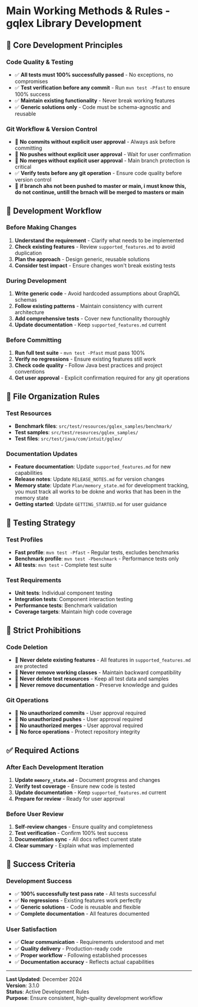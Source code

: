 # Main Working Methods & Rules - gqlex Library Development

## 🎯 Core Development Principles

### **Code Quality & Testing**
- ✅ **All tests must 100% successfully passed** - No exceptions, no compromises
- ✅ **Test verification before any commit** - Run `mvn test -Pfast` to ensure 100% success
- ✅ **Maintain existing functionality** - Never break working features
- ✅ **Generic solutions only** - Code must be schema-agnostic and reusable

### **Git Workflow & Version Control**
- 🚫 **No commits without explicit user approval** - Always ask before committing
- 🚫 **No pushes without explicit user approval** - Wait for user confirmation
- 🚫 **No merges without explicit user approval** - Main branch protection is critical
- ✅ **Verify tests before any git operation** - Ensure code quality before version control
- 🚫 **if branch ahs not been pushed to master or main, i must know this, do not continue, untill the brnach will be merged to masters or main**

## 🔧 Development Workflow

### **Before Making Changes**
1. **Understand the requirement** - Clarify what needs to be implemented
2. **Check existing features** - Review `supported_features.md` to avoid duplication
3. **Plan the approach** - Design generic, reusable solutions
4. **Consider test impact** - Ensure changes won't break existing tests

### **During Development**
1. **Write generic code** - Avoid hardcoded assumptions about GraphQL schemas
2. **Follow existing patterns** - Maintain consistency with current architecture
3. **Add comprehensive tests** - Cover new functionality thoroughly
4. **Update documentation** - Keep `supported_features.md` current

### **Before Committing**
1. **Run full test suite** - `mvn test -Pfast` must pass 100%
2. **Verify no regressions** - Ensure existing features still work
3. **Check code quality** - Follow Java best practices and project conventions
4. **Get user approval** - Explicit confirmation required for any git operations

## 📁 File Organization Rules

### **Test Resources**
- **Benchmark files**: `src/test/resources/gqlex_samples/benchmark/`
- **Test samples**: `src/test/resources/gqlex_samples/`
- **Test files**: `src/test/java/com/intuit/gqlex/`

### **Documentation Updates**
- **Feature documentation**: Update `supported_features.md` for new capabilities
- **Release notes**: Update `RELEASE_NOTES.md` for version changes
- **Memory state**: Update `Plan/memory_state.md` for development tracking, you must track all works to be dokne and works that has been in the memory state
- **Getting started**: Update `GETTING_STARTED.md` for user guidance

## 🧪 Testing Strategy

### **Test Profiles**
- **Fast profile**: `mvn test -Pfast` - Regular tests, excludes benchmarks
- **Benchmark profile**: `mvn test -Pbenchmark` - Performance tests only
- **All tests**: `mvn test` - Complete test suite

### **Test Requirements**
- **Unit tests**: Individual component testing
- **Integration tests**: Component interaction testing
- **Performance tests**: Benchmark validation
- **Coverage targets**: Maintain high code coverage

## 🚫 Strict Prohibitions

### **Code Deletion**
- 🚫 **Never delete existing features** - All features in `supported_features.md` are protected
- 🚫 **Never remove working classes** - Maintain backward compatibility
- 🚫 **Never delete test resources** - Keep all test data and samples
- 🚫 **Never remove documentation** - Preserve knowledge and guides

### **Git Operations**
- 🚫 **No unauthorized commits** - User approval required
- 🚫 **No unauthorized pushes** - User approval required
- 🚫 **No unauthorized merges** - User approval required
- 🚫 **No force operations** - Protect repository integrity

## ✅ Required Actions

### **After Each Development Iteration**
1. **Update `memory_state.md`** - Document progress and changes
2. **Verify test coverage** - Ensure new code is tested
3. **Update documentation** - Keep `supported_features.md` current
4. **Prepare for review** - Ready for user approval

### **Before User Review**
1. **Self-review changes** - Ensure quality and completeness
2. **Test verification** - Confirm 100% test success
3. **Documentation sync** - All docs reflect current state
4. **Clear summary** - Explain what was implemented

## 🎯 Success Criteria

### **Development Success**
- ✅ **100% successfully test pass rate** - All tests successful
- ✅ **No regressions** - Existing features work perfectly
- ✅ **Generic solutions** - Code is reusable and flexible
- ✅ **Complete documentation** - All features documented

### **User Satisfaction**
- ✅ **Clear communication** - Requirements understood and met
- ✅ **Quality delivery** - Production-ready code
- ✅ **Proper workflow** - Following established processes
- ✅ **Documentation accuracy** - Reflects actual capabilities

---

**Last Updated**: December 2024  
**Version**: 3.1.0  
**Status**: Active Development Rules  
**Purpose**: Ensure consistent, high-quality development workflow
